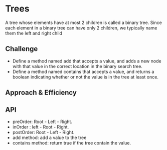 # Trees
A tree whose elements have at most 2 children is called a binary tree. Since each element in a binary tree can have only 2 children, we typically name them the left and right child

## Challenge
- Define a method named add that accepts a value, and adds a new node with that value in the correct location in the binary search tree.
- Define a method named contains that accepts a value, and returns a boolean indicating whether or not the value is in the tree at least once.

## Approach & Efficiency
<!-- What approach did you take? Why? What is the Big O space/time for this approach? -->

## API


- preOrder: Root - Left - Right. 
- inOrder : left - Root - Right. 
- postOrder: Root - Left - Right. 
- add method: add a value to the tree
- contains method: return true if the tree contain the value.